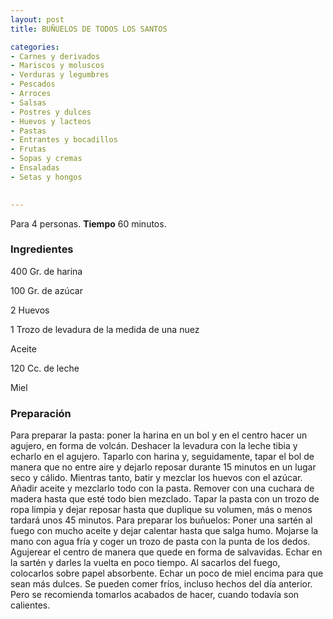 ```yaml
---
layout: post
title: BUÑUELOS DE TODOS LOS SANTOS

categories:
- Carnes y derivados
- Mariscos y moluscos
- Verduras y legumbres
- Pescados
- Arroces
- Salsas
- Postres y dulces
- Huevos y lacteos
- Pastas
- Entrantes y bocadillos
- Frutas
- Sopas y cremas
- Ensaladas
- Setas y hongos
 

---
```


Para 4 personas.
<b>Tiempo</b> 60 minutos.

<h3>Ingredientes</h3>

400 Gr. de harina

100 Gr. de azúcar

2 Huevos

1 Trozo de levadura de la medida de una nuez

Aceite

120 Cc. de leche

Miel

<h3>Preparación</h3>

Para preparar la pasta: poner la harina en un bol y en el centro hacer un agujero, en forma de volcán. Deshacer la levadura con la leche tibia y echarlo en el agujero. Taparlo con harina y, seguidamente, tapar el bol de manera que no entre aire y dejarlo reposar durante 15 minutos en un lugar seco y cálido. Mientras tanto, batir y mezclar los huevos con el azúcar. Añadir aceite y mezclarlo todo con la pasta. Remover con una cuchara de madera hasta que esté todo bien mezclado. Tapar la pasta con un trozo de ropa limpia y dejar reposar hasta que duplique su volumen, más o menos tardará unos 45 minutos. Para preparar los buñuelos: Poner una sartén al fuego con mucho aceite y dejar calentar hasta que salga humo. Mojarse la mano con agua fría y coger un trozo de pasta con la punta de los dedos. Agujerear el centro de manera que quede en forma de salvavidas. Echar en la sartén y darles la vuelta en poco tiempo. Al sacarlos del fuego, colocarlos sobre papel absorbente. Echar un poco de miel encima para que sean más dulces. Se pueden comer fríos, incluso hechos del día anterior. Pero se recomienda tomarlos acabados de hacer, cuando todavía son calientes.

